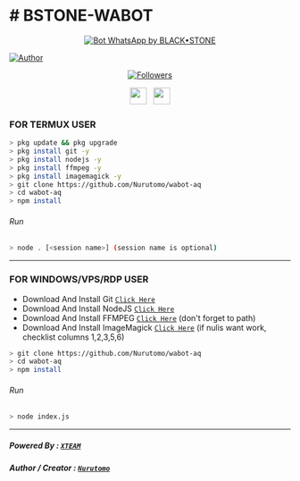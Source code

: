 # # BSTONE-WABOT
<p align="center">
<a href="#"><img title="Bot WhatsApp by BLACK•STONE" src="https://telegra.ph/file/383c40053bf43b7889274.jpg?colorA=%23ff0000&colorB=%23017e40&style=for-the-badge"></a>
</p> 
<a href="https://github.com/black23stone"><img title="Author" src="https://img.shields.io/badge/Author-BLACK•STONE-orange.svg?style=for-the-badge&logo=github"></a>
</p>
<p align="center">
<a href="https://github.com/black23stone/followers"><img title="Followers" src="https://img.shields.io/github/followers/zeeoneofc?color=red&style=flat-square"></a>
</p>
<p align='center'>
   <a href="https://wa.me/62895338264382"><img height="30" src="https://c.top4top.io/p_1837yybbf0.jpeg"></a>&nbsp;&nbsp;
   <a href="https://instagram.com/aswadd___"><img height="30" src="https://raw.githubusercontent.com/TobyG74/TobyG74/main/instagram.jpg"></a>

### FOR TERMUX USER
```bash
> pkg update && pkg upgrade
> pkg install git -y
> pkg install nodejs -y
> pkg install ffmpeg -y
> pkg install imagemagick -y
> git clone https://github.com/Nurutomo/wabot-aq
> cd wabot-aq
> npm install
```
###### Run
```bash
> node . [<session name>] (session name is optional)
```

---------

### FOR WINDOWS/VPS/RDP USER
* Download And Install Git [`Click Here`](https://git-scm.com/downloads) <br>
* Download And Install NodeJS [`Click Here`](https://nodejs.org/en/download) <br>
* Download And Install FFMPEG [`Click Here`](https://ffmpeg.org/download.html) (don't forget to path) 
* Download And Install ImageMagick [`Click Here`](https://imagemagick.org/script/download.php) (if nulis want work,  checklist columns 1,2,3,5,6) 
```bash
> git clone https://github.com/Nurutomo/wabot-aq
> cd wabot-aq
> npm install
```
###### Run
```bash
> node index.js
```
--------------

##### Powered By : [`XTEAM`](https://api.xteam.xyz) 
##### Author / Creator : [`Nurutomo`](https://GitHub.com/Nurutomo) 
